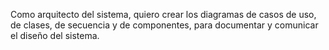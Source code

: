 Como arquitecto del sistema, quiero crear los diagramas de casos de uso, de clases, de secuencia y de componentes, para documentar y comunicar el diseño del sistema.

